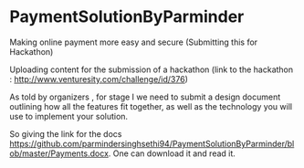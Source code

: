 # PaymentSolutionByParminder
Making online payment more easy and secure (Submitting this for Hackathon)


Uploading content for the submission of a hackathon (link to the hackathon : http://www.venturesity.com/challenge/id/376)


As told by organizers , for stage I we need to submit a design document outlining how all the features fit together, as well as the technology you will use to implement your solution. 

So giving the link for the docs https://github.com/parmindersinghsethi94/PaymentSolutionByParminder/blob/master/Payments.docx.
One can download it and read it.
